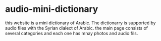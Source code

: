 # audio-mini-dictionary
this website is a mini dictionary of Arabic. The dictionarry is supported by audio files with the Syrian dialect of Arabic. the main page consists of several categories and each one has mnay photos and audio fils.
